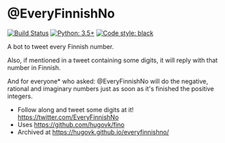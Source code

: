 @EveryFinnishNo
===============

[![Build Status](https://travis-ci.org/hugovk/everyfinnishno.svg?branch=master)](https://travis-ci.org/hugovk/everyfinnishno)
[![Python: 3.5+](https://img.shields.io/badge/python-3.4+-blue.svg)](https://www.python.org/downloads/)
[![Code style: black](https://img.shields.io/badge/code%20style-black-000000.svg)](https://github.com/ambv/black)


A bot to tweet every Finnish number. 

Also, if mentioned in a tweet containing some digits, it will reply with that number in Finnish.

And for everyone* who asked: @EveryFinnishNo will do the negative, rational and imaginary numbers just as soon as it's finished the positive integers.

 * Follow along and tweet some digits at it! https://twitter.com/EveryFinnishNo
 * Uses https://github.com/hugovk/fino
 * Archived at https://hugovk.github.io/everyfinnishno/

